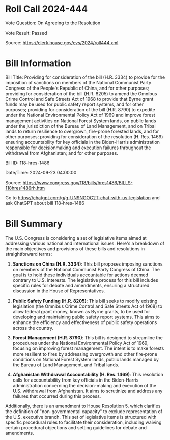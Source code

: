 # Roll Call 2024-444

Vote Question: On Agreeing to the Resolution

Vote Result: Passed

Source: https://clerk.house.gov/evs/2024/roll444.xml

# Bill Information

Bill Title: Providing for consideration of the bill (H.R. 3334) to provide for the imposition of sanctions on members of the National Communist Party Congress of the People's Republic of China, and for other purposes; providing for consideration of the bill (H.R. 8205) to amend the Omnibus Crime Control and Safe Streets Act of 1968 to provide that Byrne grant funds may be used for public safety report systems, and for other purposes; providing for consideration of the bill (H.R. 8790) to expedite under the National Environmental Policy Act of 1969 and improve forest management activities on National Forest System lands, on public lands under the jurisdiction of the Bureau of Land Management, and on Tribal lands to return resilience to overgrown, fire-prone forested lands, and for other purposes; providing for consideration of the resolution (H. Res. 1469) ensuring accountability for key officials in the Biden-Harris administration responsible for decisionmaking and execution failures throughout the withdrawal from Afghanistan; and for other purposes.

Bill ID: 118-hres-1486

Date/Time: 2024-09-23 04:00:00

Source: https://www.congress.gov/118/bills/hres1486/BILLS-118hres1486rh.htm

Go to https://chatgpt.com/g/g-UN9NGOG2T-chat-with-us-legislation and ask ChatGPT about bill 118-hres-1486

# Bill Summary
The U.S. Congress is considering a set of legislative items aimed at addressing various national and international issues. Here's a breakdown of the main objectives and provisions of these bills and resolutions in straightforward terms:

1. **Sanctions on China (H.R. 3334)**: This bill proposes imposing sanctions on members of the National Communist Party Congress of China. The goal is to hold these individuals accountable for actions deemed contrary to U.S. interests. The legislative process for this bill includes specific rules for debate and amendments, ensuring a structured discussion in the House of Representatives.

2. **Public Safety Funding (H.R. 8205)**: This bill seeks to modify existing legislation (the Omnibus Crime Control and Safe Streets Act of 1968) to allow federal grant money, known as Byrne grants, to be used for developing and maintaining public safety report systems. This aims to enhance the efficiency and effectiveness of public safety operations across the country.

3. **Forest Management (H.R. 8790)**: This bill is designed to streamline the procedures under the National Environmental Policy Act of 1969, focusing on improving forest management. The intent is to make forests more resilient to fires by addressing overgrowth and other fire-prone conditions on National Forest System lands, public lands managed by the Bureau of Land Management, and Tribal lands.

4. **Afghanistan Withdrawal Accountability (H. Res. 1469)**: This resolution calls for accountability from key officials in the Biden-Harris administration concerning the decision-making and execution of the U.S. withdrawal from Afghanistan. It aims to scrutinize and address any failures that occurred during this process.

Additionally, there is an amendment to House Resolution 5, which clarifies the definition of "non-governmental capacity" to exclude representation of the U.S. executive branch. This set of legislative items is structured with specific procedural rules to facilitate their consideration, including waiving certain procedural objections and setting guidelines for debate and amendments.
